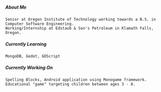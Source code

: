 ##### About Me
    Senior at Oregon Institute of Technology working towards a B.S. in Computer Software Engineering.
    Working/Internship at Edstaub & Son's Petroleum in Klamath Falls, Oregon.
##### Currently Learning
    MongoDB, Godot, GDScript
##### Currently Working On
    Spelling Blocks, Android application using Monogame framework. Educational "game" targeting children between ages 3 - 8.
    

